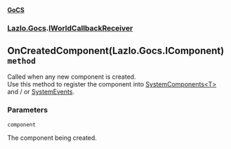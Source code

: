 #### [GoCS](./GoCS.md 'GoCS')
### [Lazlo.Gocs](./GoCS.md#Lazlo-Gocs 'Lazlo.Gocs').[IWorldCallbackReceiver](./Lazlo-Gocs-IWorldCallbackReceiver.md 'Lazlo.Gocs.IWorldCallbackReceiver')
## OnCreatedComponent(Lazlo.Gocs.IComponent) `method`
Called when any new component is created.  
Use this method to register the component into [SystemComponents&lt;T&gt;](./Lazlo-Gocs-SystemComponents-T-.md 'Lazlo.Gocs.SystemComponents&lt;T&gt;') and / or [SystemEvents](./Lazlo-Gocs-SystemEvents.md 'Lazlo.Gocs.SystemEvents').
### Parameters

<a name='Lazlo-Gocs-IWorldCallbackReceiver-OnCreatedComponent(Lazlo-Gocs-IComponent)-component'></a>
`component`

The component being created.
